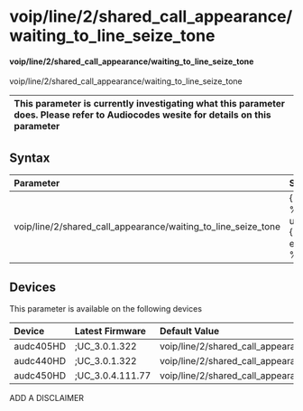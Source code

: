 ﻿---
description: voip/line/2/shared_call_appearance/waiting_to_line_seize_tone
search: false
---

# voip/line/2/shared_call_appearance/waiting_to_line_seize_tone

#### voip/line/2/shared_call_appearance/waiting_to_line_seize_tone

voip/line/2/shared_call_appearance/waiting_to_line_seize_tone


| This parameter is currently investigating what this parameter does. Please refer to Audiocodes wesite for details on this parameter | 
| :--- |

## Syntax
| Parameter | Syntax |
| :--- | :--- |
|voip/line/2/shared_call_appearance/waiting_to_line_seize_tone | {% raw %} undefined {% endraw %}|

## Devices
This parameter is available on the following devices

| Device | Latest Firmware | Default Value |
|:---|:---|:---|
| audc405HD | ;UC_3.0.1.322 | voip/line/2/shared_call_appearance/waiting_to_line_seize_tone=SILENCE 
| audc440HD | ;UC_3.0.1.322 | voip/line/2/shared_call_appearance/waiting_to_line_seize_tone=SILENCE 
| audc450HD | ;UC_3.0.4.111.77 | voip/line/2/shared_call_appearance/waiting_to_line_seize_tone=SILENCE 

ADD A DISCLAIMER
